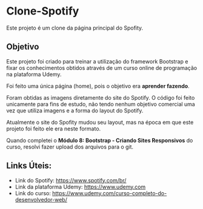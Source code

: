 # Clone-Spotify

Este projeto é um clone da página principal do Spofity.

## Objetivo

Este projeto foi criado para treinar a utilização do framework Bootstrap e fixar os conhecimentos obtidos através de um curso online de programação na plataforma Udemy.

Foi feito uma única página (home), pois o objetivo era **aprender fazendo**.

Foram obtidas as imagens diretamente do site do Spotify. O código foi feito unicamente para fins de estudo, não tendo nenhum objetivo comercial uma vez que utiliza imagens e a forma do layout do Spotify.

Atualmente o site do Spofity mudou seu layout, mas na época em que este projeto foi feito ele era neste formato.

Quando completei o **Módulo 8: Bootstrap - Criando Sites Responsivos** do curso, resolvi fazer upload dos arquivos para o git.

## Links Úteis:
- Link do Spotify: https://www.spotify.com/br/
- Link da plataforma Udemy: https://www.udemy.com
- Link do curso: https://www.udemy.com/curso-completo-do-desenvolvedor-web/
